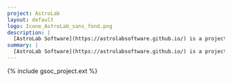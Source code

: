 ```yaml
---
project: AstroLab
layout: default
logo: Icone_AstroLab_sans_fond.png
description: |
  [AstroLab Software](https://astrolabsoftware.github.io/) is a project from [LAL](www.lal.in2p3.fr) aiming at providing advanced software tools to overcome modern science challenges faced by research groups, and allow research communities to more fully exploit the big data ecosystem tools.
summary: |
  [AstroLab Software](https://astrolabsoftware.github.io/) is a project from [LAL](www.lal.in2p3.fr) aiming at providing advanced software tools to overcome modern science challenges faced by research groups, and allow research communities to more fully exploit the big data ecosystem tools.
---
```


{% include gsoc_project.ext %}
